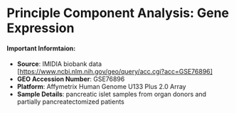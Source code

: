 # Principle Component Analysis: Gene Expression

#### Important Informtaion:
- **Source**: IMIDIA biobank data [https://www.ncbi.nlm.nih.gov/geo/query/acc.cgi?acc=GSE76896]
- **GEO Accession Number**: GSE76896
- **Platform**: Affymetrix Human Genome U133 Plus 2.0 Array
- **Sample Details**: pancreatic islet samples from organ donors and partially pancreatectomized patients
